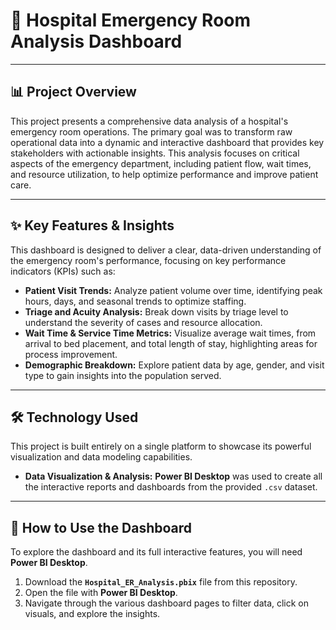 # 🏥 Hospital Emergency Room Analysis Dashboard

---

## 📊 Project Overview

This project presents a comprehensive data analysis of a hospital's emergency room operations. The primary goal was to transform raw operational data into a dynamic and interactive dashboard that provides key stakeholders with actionable insights. This analysis focuses on critical aspects of the emergency department, including patient flow, wait times, and resource utilization, to help optimize performance and improve patient care.

---

## ✨ Key Features & Insights

This dashboard is designed to deliver a clear, data-driven understanding of the emergency room's performance, focusing on key performance indicators (KPIs) such as:

* **Patient Visit Trends:** Analyze patient volume over time, identifying peak hours, days, and seasonal trends to optimize staffing.
* **Triage and Acuity Analysis:** Break down visits by triage level to understand the severity of cases and resource allocation.
* **Wait Time & Service Time Metrics:** Visualize average wait times, from arrival to bed placement, and total length of stay, highlighting areas for process improvement.
* **Demographic Breakdown:** Explore patient data by age, gender, and visit type to gain insights into the population served.

---

## 🛠️ Technology Used

This project is built entirely on a single platform to showcase its powerful visualization and data modeling capabilities.

* **Data Visualization & Analysis:** **Power BI Desktop** was used to create all the interactive reports and dashboards from the provided `.csv` dataset.

---

## 🚀 How to Use the Dashboard

To explore the dashboard and its full interactive features, you will need **Power BI Desktop**.

1.  Download the **`Hospital_ER_Analysis.pbix`** file from this repository.
2.  Open the file with **Power BI Desktop**.
3.  Navigate through the various dashboard pages to filter data, click on visuals, and explore the insights.
